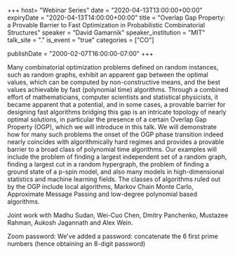 +++
  host= "Webinar Series"
  date = "2020-04-13T13:00:00+00:00"
  expiryDate = "2020-04-13T14:00:00+00:00"
  title = "Overlap Gap Property: a Provable Barrier to Fast Optimization in Probabilistic Combinatorial Structures"
  speaker = "David Gamarnik"
  speaker_institution = "MIT"
  talk_site = "."
  is_event = "true"
  categories = ["CO"]

  publishDate = "2000-02-07T16:00:00-07:00"
+++

Many combinatorial optimization problems defined on random instances, such as random graphs, exhibit an apparent gap between the optimal values, which can be computed by non-constructive means, and the best values achievable by fast (polynomial time) algorithms. Through a combined effort of mathematicians, computer scientists and statistical physicists, it became apparent that a potential, and in some cases, a provable barrier for designing fast algorithms bridging this gap is an intricate topology of nearly optimal solutions, in particular the presence of a certain Overlap Gap Property (OGP), which we will introduce in this talk. We will demonstrate how for many such problems the onset of the OGP phase transition indeed nearly coincides with algorithmically hard regimes and provides a provable barrier to a broad class of polynomial time algorithms. Our examples will include the problem of finding a largest independent set of a random graph, finding a largest cut in a random hypergraph, the problem of finding a ground state of a p-spin model, and also many models in high-dimensional statistics and machine learning fields. The classes of algorithms ruled out by the OGP include local algorithms, Markov Chain Monte Carlo, Approximate Message Passing and low-degree polynomial based algorithms.

Joint work with Madhu Sudan, Wei-Cuo Chen, Dmitry Panchenko, Mustazee Rahman, Aukosh Jagannath and Alex Wein.

Zoom password:  We've added a password: concatenate the 6 first prime numbers (hence obtaining an 8-digit password)